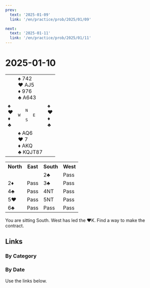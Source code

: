```yaml
---
prev:
  text: '2025-01-09'
  link: '/en/practice/prob/2025/01/09'

next:
  text: '2025-01-11'
  link: '/en/practice/prob/2025/01/11'
---
```


# 2025-01-10

<table class="deal">
	<tr>
		<td></td>
		<td>♠ 742<br>♥ AJ5<br>♦ 976<br>♣ A643</td>
		<td></td>
	</tr>
	<tr>
		<td>♠ <br>♥ <br>♦ <br>♣ </td>
		<td><pre>   N<br>W     E<br>   S</pre></td>
		<td>♠ <br>♥ <br>♦ <br>♣ </td>
	</tr>
	<tr>
		<td></td>
		<td>♠ AQ6<br>♥ 7<br>♦ AKQ<br>♣ KQJT87</td>
		<td></td>
	</tr>
</table>

<table class="auction">
	<tr>
		<th>North</th>
		<th>East</th>
		<th>South</th>
		<th>West</th>
	</tr>
	<tr>
		<td></td>
		<td></td>
		<td>2♣</td>
		<td>Pass</td>
	</tr>
	<tr>
		<td>2♦</td>
		<td>Pass</td>
		<td>3♣</td>
		<td>Pass</td>
	</tr>
	<tr>
		<td>4♣</td>
		<td>Pass</td>
		<td>4NT</td>
		<td>Pass</td>
	</tr>
	<tr>
		<td>5♥</td>
		<td>Pass</td>
		<td>5NT</td>
		<td>Pass</td>
	</tr>
	<tr>
		<td>6♣</td>
		<td>Pass</td>
		<td>Pass</td>
		<td>Pass</td>
	</tr>
</table>

You are sitting South. West has led the ♥K. Find a way to make the contract.

## Links

[<Badge type="tip" text="Check Solution"/>](/en/learning/prob/2025/01/10)

### By Category

[<Badge type="tip" text="<--"/>](/en/practice/prob/2025/01/09)
[<Badge type="tip" text="Calendar"/>](/en/practice/calendar/2025/01)
[<Badge type="info" text="-->"/>](/en/practice/prob/2025/01/10#links)

### By Date

Use the links below.
